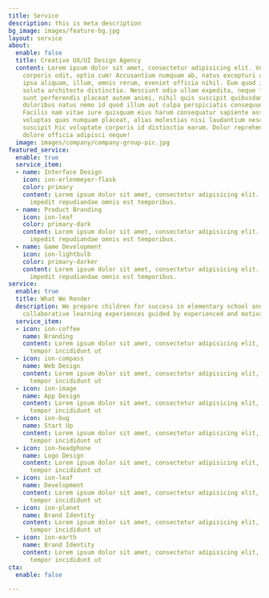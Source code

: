 ```yaml
---
title: Service
description: this is meta description
bg_image: images/feature-bg.jpg
layout: service
about:
  enable: false
  title: Creative UX/UI Design Agency
  content: Lorem ipsum dolor sit amet, consectetur adipisicing elit. Voluptate soluta
    corporis odit, optio cum! Accusantium numquam ab, natus excepturi architecto earum
    ipsa aliquam, illum, omnis rerum, eveniet officia nihil. Eum quod iure nulla,
    soluta architecto distinctio. Nesciunt odio ullam expedita, neque fugit maiores
    sunt perferendis placeat autem animi, nihil quis suscipit quibusdam ut reiciendis
    doloribus natus nemo id quod illum aut culpa perspiciatis consequuntur tempore?
    Facilis nam vitae iure quisquam eius harum consequatur sapiente assumenda, officia
    voluptas quas numquam placeat, alias molestias nisi laudantium nesciunt perspiciatis
    suscipit hic voluptate corporis id distinctio earum. Dolor reprehenderit fuga
    dolore officia adipisci neque!
  image: images/company/company-group-pic.jpg
featured_service:
  enable: true
  service_item:
  - name: Interface Design
    icon: ion-erlenmeyer-flask
    color: primary
    content: Lorem ipsum dolor sit amet, consectetur adipisicing elit. Saepe enim
      impedit repudiandae omnis est temporibus.
  - name: Product Branding
    icon: ion-leaf
    color: primary-dark
    content: Lorem ipsum dolor sit amet, consectetur adipisicing elit. Saepe enim
      impedit repudiandae omnis est temporibus.
  - name: Game Development
    icon: ion-lightbulb
    color: primary-darker
    content: Lorem ipsum dolor sit amet, consectetur adipisicing elit. Saepe enim
      impedit repudiandae omnis est temporibus.
service:
  enable: true
  title: What We Render
  description: We prepare children for success in elementary school and beyond via
    collaborative learning experiences guided by experienced and motivated instructors.
  service_item:
  - icon: ion-coffee
    name: Branding
    content: Lorem ipsum dolor sit amet, consectetur adipisicing elit, sed do eiusmod
      tempor incididunt ut
  - icon: ion-compass
    name: Web Design
    content: Lorem ipsum dolor sit amet, consectetur adipisicing elit, sed do eiusmod
      tempor incididunt ut
  - icon: ion-image
    name: App Design
    content: Lorem ipsum dolor sit amet, consectetur adipisicing elit, sed do eiusmod
      tempor incididunt ut
  - icon: ion-bug
    name: Start Up
    content: Lorem ipsum dolor sit amet, consectetur adipisicing elit, sed do eiusmod
      tempor incididunt ut
  - icon: ion-headphone
    name: Logo Design
    content: Lorem ipsum dolor sit amet, consectetur adipisicing elit, sed do eiusmod
      tempor incididunt ut
  - icon: ion-leaf
    name: Development
    content: Lorem ipsum dolor sit amet, consectetur adipisicing elit, sed do eiusmod
      tempor incididunt ut
  - icon: ion-planet
    name: Brand Identity
    content: Lorem ipsum dolor sit amet, consectetur adipisicing elit, sed do eiusmod
      tempor incididunt ut
  - icon: ion-earth
    name: Brand Identity
    content: Lorem ipsum dolor sit amet, consectetur adipisicing elit, sed do eiusmod
      tempor incididunt ut
cta:
  enable: false

---
```

